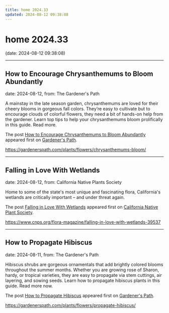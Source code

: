 ```yaml
---
title: home 2024.33
updated: 2024-08-12 09:38:08
---
```


# home 2024.33

(date: 2024-08-12 09:38:08)

---

## How to Encourage Chrysanthemums to Bloom Abundantly

date: 2024-08-12, from: The Gardener's Path

<p>A mainstay in the late season garden, chrysanthemums are loved for their cheery blooms in gorgeous fall colors. They’re easy to cultivate but to encourage clouds of colorful flowers, they need a bit of hands-on help from the gardener. Learn top tips to help your chrysanthemums bloom prolifically in this guide. Read more.</p>
<p>The post <a href="https://gardenerspath.com/plants/flowers/chrysanthemums-bloom/">How to Encourage Chrysanthemums to Bloom Abundantly</a> appeared first on <a href="https://gardenerspath.com">Gardener&#039;s Path</a>.</p>
 

<https://gardenerspath.com/plants/flowers/chrysanthemums-bloom/>

---

## Falling in Love With Wetlands

date: 2024-08-12, from: California Native Plants Society

<p>Home to some of the state's most unique and fascinating flora, California's wetlands are critically important – and under threat again.</p>
<p>The post <a href="https://www.cnps.org/flora-magazine/falling-in-love-with-wetlands-39537">Falling in Love With Wetlands</a> appeared first on <a href="https://www.cnps.org">California Native Plant Society</a>.</p>
 

<https://www.cnps.org/flora-magazine/falling-in-love-with-wetlands-39537>

---

## How to Propagate Hibiscus

date: 2024-08-11, from: The Gardener's Path

<p>Hibiscus shrubs are gorgeous ornamentals that add brightly colored blooms throughout the summer months. Whether you are growing rose of Sharon, hardy, or tropical varieties, they are easy to propagate via stem cuttings, air layering, and sowing seeds. Learn how to propagate hibiscus plants in this guide. Read more now.</p>
<p>The post <a href="https://gardenerspath.com/plants/flowers/propagate-hibiscus/">How to Propagate Hibiscus</a> appeared first on <a href="https://gardenerspath.com">Gardener&#039;s Path</a>.</p>
 

<https://gardenerspath.com/plants/flowers/propagate-hibiscus/>

